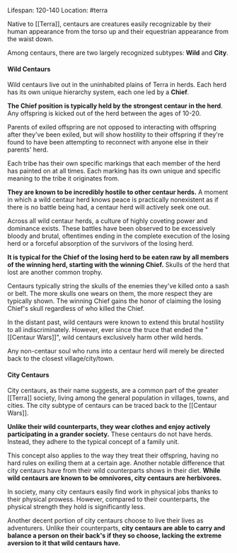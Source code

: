 Lifespan: 120-140
Location: #terra 

Native to [[Terra]], centaurs are creatures easily recognizable by their human appearance from the torso up and their equestrian appearance from the waist down. 

Among centaurs, there are two largely recognized subtypes: **Wild** and **City**.
#### Wild Centaurs

Wild centaurs live out in the uninhabited plains of Terra in herds. Each herd has its own unique hierarchy system, each one led by a **Chief**. 

**The Chief position is typically held by the strongest centaur in the herd**. Any offspring is kicked out of the herd between the ages of 10-20. 

Parents of exiled offspring are not opposed to interacting with offspring after they've been exiled, but will show hostility to their offspring if they're found to have been attempting to reconnect with anyone else in their parents' herd. 

Each tribe has their own specific markings that each member of the herd has painted on at all times. Each marking has its own unique and specific meaning to the tribe it originates from.

**They are known to be incredibly hostile to other centaur herds.** A moment in which a wild centaur herd knows peace is practically nonexistent as if there is no battle being had, a centaur herd will actively seek one out. 

Across all wild centaur herds, a culture of highly coveting power and dominance exists. These battles have been observed to be excessively bloody and brutal, oftentimes ending in the complete execution of the losing herd or a forceful absorption of the survivors of the losing herd. 

**It is typical for the Chief of the losing herd to be eaten raw by all members of the winning herd, starting with the winning Chief.** Skulls of the herd that lost are another common trophy. 

Centaurs typically string the skulls of the enemies they've killed onto a sash or belt. The more skulls one wears on them, the more respect they are typically shown. The winning Chief gains the honor of claiming the losing Chief's skull regardless of who killed the Chief.

In the distant past, wild centaurs were known to extend this brutal hostility to all indiscriminately. However, ever since the truce that ended the "[[Centaur Wars]]", wild centaurs exclusively harm other wild herds. 

Any non-centaur soul who runs into a centaur herd will merely be directed back to the closest village/city/town.
#### City Centaurs

City centaurs, as their name suggests, are a common part of the greater [[Terra]] society, living among the general population in villages, towns, and cities. The city subtype of centaurs can be traced back to the [[Centaur Wars]].

**Unlike their wild counterparts, they wear clothes and enjoy actively participating in a grander society.** These centaurs do not have herds. Instead, they adhere to the typical concept of a family unit. 

This concept also applies to the way they treat their offspring, having no hard rules on exiling them at a certain age. Another notable difference that city centaurs have from their wild counterparts shows in their diet. **While wild centaurs are known to be omnivores, city centaurs are herbivores.** 

In society, many city centaurs easily find work in physical jobs thanks to their physical prowess. However, compared to their counterparts, the physical strength they hold is significantly less. 

Another decent portion of city centaurs choose to live their lives as adventurers. Unlike their counterparts, **city centaurs are able to carry and balance a person on their back's if they so choose, lacking the extreme aversion to it that wild centaurs have.**